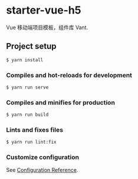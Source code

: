 # starter-vue-h5

Vue 移动端项目模板，组件库 Vant.

## Project setup

```bash
$ yarn install
```

### Compiles and hot-reloads for development

```bash
$ yarn run serve
```

### Compiles and minifies for production

```bash
$ yarn run build
```

### Lints and fixes files

```bash
$ yarn run lint:fix
```

### Customize configuration

See [Configuration Reference](https://cli.vuejs.org/config/).
